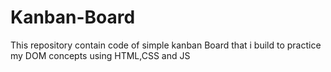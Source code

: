 # Kanban-Board
This repository contain code of simple kanban Board that i build to practice my DOM concepts using HTML,CSS and JS 

